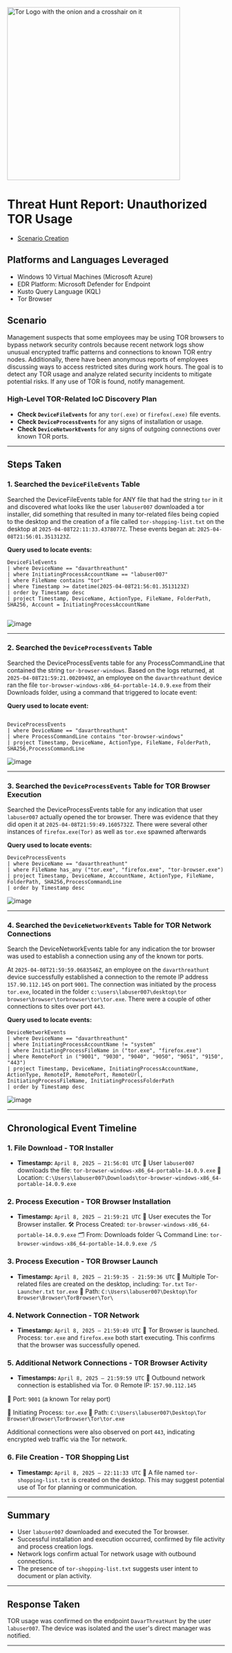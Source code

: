 
<img width="400" src="https://github.com/user-attachments/assets/44bac428-01bb-4fe9-9d85-96cba7698bee" alt="Tor Logo with the onion and a crosshair on it"/>

# Threat Hunt Report: Unauthorized TOR Usage
- [Scenario Creation](https://github.com/SPANKYWOWWOW/threat-hunting-scenario-tor/blob/main/threat-hunting-scenario-tor-event-creation.md)

## Platforms and Languages Leveraged
- Windows 10 Virtual Machines (Microsoft Azure)
- EDR Platform: Microsoft Defender for Endpoint
- Kusto Query Language (KQL)
- Tor Browser

##  Scenario

Management suspects that some employees may be using TOR browsers to bypass network security controls because recent network logs show unusual encrypted traffic patterns and connections to known TOR entry nodes. Additionally, there have been anonymous reports of employees discussing ways to access restricted sites during work hours. The goal is to detect any TOR usage and analyze related security incidents to mitigate potential risks. If any use of TOR is found, notify management.

### High-Level TOR-Related IoC Discovery Plan

- **Check `DeviceFileEvents`** for any `tor(.exe)` or `firefox(.exe)` file events.
- **Check `DeviceProcessEvents`** for any signs of installation or usage.
- **Check `DeviceNetworkEvents`** for any signs of outgoing connections over known TOR ports.

---

## Steps Taken

### 1. Searched the `DeviceFileEvents` Table

Searched the DeviceFileEvents table for ANY file that had the string `tor` in it and discovered what looks like the user `labuser007` downloaded a tor installer, did something that resulted in many tor-related files being copied to the desktop and the creation of a file called `tor-shopping-list.txt` on the desktop at `2025-04-08T22:11:33.4378077Z`. These events began at: `2025-04-08T21:56:01.3513123Z`.

**Query used to locate events:**

```kql
DeviceFileEvents
| where DeviceName == "davarthreathunt"
| where InitiatingProcessAccountName == "labuser007"
| where FileName contains "tor"
| where Timestamp >= datetime(2025-04-08T21:56:01.3513123Z)
| order by Timestamp desc
| project Timestamp, DeviceName, ActionType, FileName, FolderPath, SHA256, Account = InitiatingProcessAccountName


```
![image](https://github.com/user-attachments/assets/66eea5c3-20bb-46c8-bb8e-9d984f07c89b)


---

### 2. Searched the `DeviceProcessEvents` Table

Searched the DeviceProcessEvents table for any ProcessCommandLine that contained the string `tor-browser-windows`. Based on the logs returned, at `2025-04-08T21:59:21.0020949Z`, an employee on the `davarthreathunt` device ran the file `tor-browser-windows-x86_64-portable-14.0.9.exe` from their Downloads folder, using a command that triggered to locate event:

**Query used to locate event:**

```kql

DeviceProcessEvents
| where DeviceName == "davarthreathunt"
| where ProcessCommandLine contains "tor-browser-windows"
| project Timestamp, DeviceName, ActionType, FileName, FolderPath, SHA256,ProcessCommandLine

```
![image](https://github.com/user-attachments/assets/08cfd74f-bc77-405e-a8ed-72239c3be6b2)


---

### 3. Searched the `DeviceProcessEvents` Table for TOR Browser Execution

Searched the DeviceProcessEvents table for any indication that user `labuser007` actually opened the tor browser. There was evidence that they did open it at `2025-04-08T21:59:49.1605732Z`. There were several other instances of `firefox.exe(Tor)` as well as `tor.exe` spawned afterwards


**Query used to locate events:**

```kql
DeviceProcessEvents
| where DeviceName == "davarthreathunt"
| where FileName has_any ("tor.exe", "firefox.exe", "tor-browser.exe")
| project Timestamp, DeviceName, AccountName, ActionType, FileName, FolderPath, SHA256,ProcessCommandLine
| order by Timestamp desc

```
![image](https://github.com/user-attachments/assets/c998d413-4d83-4d40-8a9b-14b96dd6d935)


---

### 4. Searched the `DeviceNetworkEvents` Table for TOR Network Connections

Search the DeviceNetworkEvents table for any indication the tor browser was used to establish a connection using any of the known tor ports.

At `2025-04-08T21:59:59.0683546Z`, an employee on the `davarthreathunt` device successfully established a connection to the remote IP address `157.90.112.145` on port `9001`. The connection was initiated by the process `tor.exe`, located in the folder `c:\users\labuser007\desktop\tor browser\browser\torbrowser\tor\tor.exe`. There were a couple of other connections to sites over port `443`.


**Query used to locate events:**

```kql
DeviceNetworkEvents
| where DeviceName == "davarthreathunt"
| where InitiatingProcessAccountName != "system"
| where InitiatingProcessFileName in ("tor.exe", "firefox.exe")
| where RemotePort in ("9001", "9030", "9040", "9050", "9051", "9150", "443")
| project Timestamp, DeviceName, InitiatingProcessAccountName, ActionType, RemoteIP, RemotePort, RemoteUrl, InitiatingProcessFileName, InitiatingProcessFolderPath
| order by Timestamp desc

```
![image](https://github.com/user-attachments/assets/e7737288-cb00-4446-bafd-f6959ea4adc1)


---

## Chronological Event Timeline 

### 1. File Download - TOR Installer

- **Timestamp:** `April 8, 2025 – 21:56:01 UTC`
🔹 User `labuser007` downloads the file:
 `tor-browser-windows-x86_64-portable-14.0.9.exe`
 📂 Location: `C:\Users\labuser007\Downloads\tor-browser-windows-x86_64-portable-14.0.9.exe`

### 2. Process Execution - TOR Browser Installation

- **Timestamp:** `April 8, 2025 – 21:59:21 UTC`
🔹 User executes the Tor Browser installer.
 🛠️ Process Created: `tor-browser-windows-x86_64-portable-14.0.9.exe`
 🗂️ From: Downloads folder
 🔍 Command Line: `tor-browser-windows-x86_64-portable-14.0.9.exe /S`

### 3. Process Execution - TOR Browser Launch

- **Timestamp:** `April 8, 2025 – 21:59:35 - 21:59:36 UTC`
🔹 Multiple Tor-related files are created on the desktop, including:
`Tor.txt`
`Tor-Launcher.txt`
`tor.exe`
 📂 Path: `C:\Users\labuser007\Desktop\Tor Browser\Browser\TorBrowser\Tor\`

### 4. Network Connection - TOR Network

- **Timestamp:** `April 8, 2025 – 21:59:49 UTC`
🔹 Tor Browser is launched.
 Process: `tor.exe` and `firefox.exe` both start executing.
 This confirms that the browser was successfully opened.

### 5. Additional Network Connections - TOR Browser Activity

- **Timestamps:** `April 8, 2025 – 21:59:59 UTC`
  🔹 Outbound network connection is established via Tor.
🌐 Remote IP: `157.90.112.145`

🔌 Port: `9001` (a known Tor relay port)

🔄 Initiating Process: `tor.exe`
 📂 Path: `C:\Users\labuser007\Desktop\Tor Browser\Browser\TorBrowser\Tor\tor.exe`

Additional connections were also observed on port `443`, indicating encrypted web traffic via the Tor network.

### 6. File Creation - TOR Shopping List

- **Timestamp:** `April 8, 2025 – 22:11:33 UTC`
🔹 A file named `tor-shopping-list.txt` is created on the desktop.
 This may suggest potential use of Tor for planning or communication.

---

## Summary

- User `labuser007` downloaded and executed the Tor browser.
- Successful installation and execution occurred, confirmed by file activity and process creation logs.
- Network logs confirm actual Tor network usage with outbound connections.
- The presence of `tor-shopping-list.txt` suggests user intent to document or plan activity.

---

## Response Taken

TOR usage was confirmed on the endpoint `DavarThreatHunt` by the user `labuser007`. The device was isolated and the user's direct manager was notified.

---
